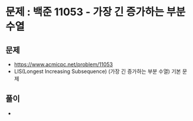# 문제 : 백준 11053 - 가장 긴 증가하는 부분 수열

## 문제 

* https://www.acmicpc.net/problem/11053
* LIS(Longest Increasing Subsequence) (가장 긴 증가하는 부분 수열) 기본 문제

## 풀이

* 

